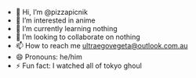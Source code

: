 - 👋 Hi, I’m @pizzapicnik
- 👀 I’m interested in anime
- 🌱 I’m currently learning nothing
- 💞️ I’m looking to collaborate on nothing
- 📫 How to reach me ultraegovegeta@outlook.com.au
- 😄 Pronouns: he/him
- ⚡ Fun fact: I watched all of tokyo ghoul

